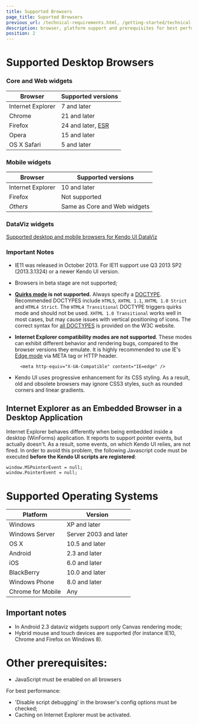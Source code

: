 ```yaml
---
title: Supported Browsers
page_title: Suported Browsers
previous_url: /technical-requirements.html, /getting-started/technical-requirements
description: browser, platform support and prerequisites for best performance when working with Kendo UI.
position: 2
---
```


# Supported Desktop Browsers

### Core and Web widgets
| Browser           | Supported versions
| ---               | ---
| Internet Explorer | 7 and later
| Chrome            | 21 and later
| Firefox           | 24 and later, [ESR](https://www.mozilla.org/en-US/firefox/organizations/faq/)
| Opera             | 15 and later
| OS X Safari       | 5 and later

### Mobile widgets
| Browser           | Supported versions
| ---               | ---
| Internet Explorer | 10 and later
| Firefox           | Not supported
| _Others_          | Same as Core and Web widgets

### DataViz widgets

[Supported desktop and mobile browsers for Kendo UI DataViz](/dataviz/supported-browsers)

### Important Notes

* IE11 was released in October 2013. For IE11 support use Q3 2013 SP2 (2013.3.1324) or a newer Kendo UI version.
* Browsers in beta stage are not supported;
* **[Quirks mode](http://www.quirksmode.org/css/quirksmode.html) is not supported.** Always specify a [DOCTYPE](http://reference.sitepoint.com/html/doctypes).
Recommended DOCTYPES include `HTML5`, `XHTML 1.1`, `XHTML 1.0 Strict` and `HTML4 Strict`. The `HTML4 Transitional` DOCTYPE triggers quirks mode and should not be used.
`XHTML 1.0 Transitional` works well in most cases, but may cause issues with vertical positioning of icons.
The correct syntax for [all DOCTYPES](http://www.w3.org/QA/2002/04/valid-dtd-list.html) is provided on the W3C website.
* **Internet Explorer compatibility modes are not supported**. These modes can exhibit different behavior and rendering bugs, compared to the browser versions they emulate.
It is highly recommended to use IE's [Edge mode](http://blogs.msdn.com/b/ie/archive/2010/06/16/ie-s-compatibility-features-for-site-developers.aspx) via META tag or HTTP header.

        <meta http-equiv="X-UA-Compatible" content="IE=edge" />

* Kendo UI uses progressive enhancement for its CSS styling. As a result, old and obsolete browsers may ignore CSS3 styles, such as rounded corners and linear gradients.

## Internet Explorer as an Embedded Browser in a Desktop Application

Internet Explorer behaves differently when being embedded inside a desktop (WinForms) application. It reports to support pointer events, but actually doesn't.
As a result, some events, on which Kendo UI relies, are not fired. In order to avoid this problem, the following Javascript code must be executed
**before the Kendo UI scripts are registered**:

    window.MSPointerEvent = null;
    window.PointerEvent = null;

# Supported Operating Systems

| Platform          | Version
| ---               | ---
| Windows           | XP and later
| Windows Server    | Server 2003 and later
| OS X              | 10.5 and later
| Android           | 2.3 and later
| iOS               | 6.0 and later
| BlackBerry        | 10.0 and later
| Windows Phone     | 8.0 and later
| Chrome for Mobile | Any

## Important notes

* In Android 2.3 dataviz widgets support only Canvas rendering mode;
* Hybrid mouse and touch devices are supported (for instance IE10, Chrome and Firefox on Windows 8).

# Other prerequisites:

* JavaScript must be enabled on all browsers

For best performance:

* 'Disable script debugging' in the browser's config options must be checked;
* Caching on Internet Explorer must be activated.
